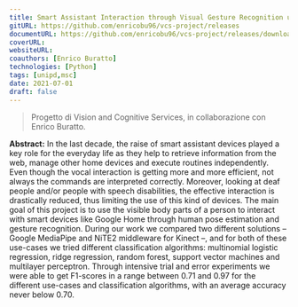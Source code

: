 ```yaml
---
title: Smart Assistant Interaction through Visual Gesture Recognition using a Kinect Sensor
gitURL: https://github.com/enricobu96/vcs-project/releases
documentURL: https://github.com/enricobu96/vcs-project/releases/download/v1.0.0/VCS-project_Buratto-Sciacco.pdf
coverURL: 
websiteURL:
coauthors: [Enrico Buratto]
technologies: [Python]
tags: [unipd,msc]
date: 2021-07-01
draft: false
---
```


> Progetto di Vision and Cognitive Services, in collaborazione con Enrico Buratto.

__Abstract:__ In the last decade, the raise of smart assistant devices played a key role for the everyday life as they help to retrieve information from the web, manage other home devices and execute routines independently. Even though the vocal interaction is getting more and more efficient, not always the commands are interpreted correctly. Moreover, looking at deaf people and/or people with speech disabilities, the effective interaction is drastically reduced, thus limiting the use of this kind of devices. The main goal of this project is to use the visible body parts of a person to interact with smart devices like Google Home through human pose estimation and gesture recognition. During our work we compared two different solutions – Google MediaPipe and NiTE2 middleware for Kinect –, and for both of these use-cases we tried different classification algorithms: multinomial logistic regression, ridge regression, random forest, support vector machines and multilayer perceptron. Through intensive trial and error experiments we were able to get F1-scores in a range between 0.71 and 0.97 for the different use-cases and classification algorithms, with an average accuracy never below 0.70.